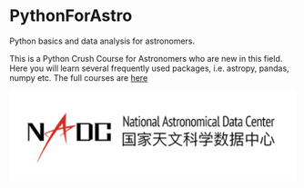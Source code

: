 # PythonForAstro
Python basics and data analysis for astronomers.

This is a Python Crush Course for Astronomers who are new in this field. Here you will learn several frequently used packages, i.e. astropy, pandas, numpy etc.
The full courses are [here](https://hebl.china-vo.org/course/PIA2020/)

![National Astronomical Data Center](NADC.png)
